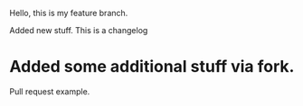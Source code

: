 Hello, this is my feature branch.


Added new stuff.
This is a changelog


# Added some additional stuff via fork.
Pull request example.
